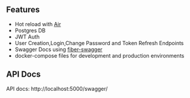 ## Features

- Hot reload with [Air](https://github.com/cosmtrek/air)
- Postgres DB
- JWT Auth
- User Creation,Login,Change Password and Token Refresh Endpoints
- Swagger Docs using [fiber-swagger](https://github.com/arsmn/fiber-swagger)
- docker-compose files for development and production environments


## API Docs
 API docs: http://localhost:5000/swagger/ 
